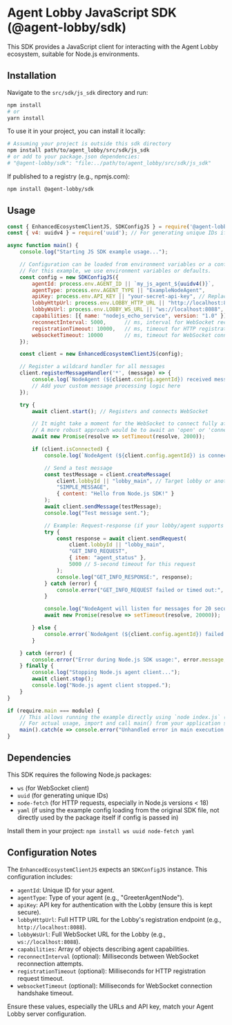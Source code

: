 # Agent Lobby JavaScript SDK (@agent-lobby/sdk)

This SDK provides a JavaScript client for interacting with the Agent Lobby ecosystem, suitable for Node.js environments.

## Installation

Navigate to the `src/sdk/js_sdk` directory and run:

```bash
npm install
# or
yarn install
```

To use it in your project, you can install it locally:

```bash
# Assuming your project is outside this sdk directory
npm install path/to/agent_lobby/src/sdk/js_sdk
# or add to your package.json dependencies:
# "@agent-lobby/sdk": "file:../path/to/agent_lobby/src/sdk/js_sdk"
```

If published to a registry (e.g., npmjs.com):
```bash
npm install @agent-lobby/sdk
```

## Usage

```javascript
const { EnhancedEcosystemClientJS, SDKConfigJS } = require('@agent-lobby/sdk');
const { v4: uuidv4 } = require('uuid'); // For generating unique IDs if needed

async function main() {
    console.log("Starting JS SDK example usage...");

    // Configuration can be loaded from environment variables or a config file
    // For this example, we use environment variables or defaults.
    const config = new SDKConfigJS({
        agentId: process.env.AGENT_ID || `my_js_agent_${uuidv4()}`,
        agentType: process.env.AGENT_TYPE || "ExampleNodeAgent",
        apiKey: process.env.API_KEY || "your-secret-api-key", // Replace with actual key
        lobbyHttpUrl: process.env.LOBBY_HTTP_URL || "http://localhost:8088",
        lobbyWsUrl: process.env.LOBBY_WS_URL || "ws://localhost:8088",
        capabilities: [{ name: "nodejs_echo_service", version: "1.0" }],
        reconnectInterval: 5000,      // ms, interval for WebSocket reconnection attempts
        registrationTimeout: 10000,   // ms, timeout for HTTP registration call
        websocketTimeout: 10000       // ms, timeout for WebSocket connection handshake
    });

    const client = new EnhancedEcosystemClientJS(config);

    // Register a wildcard handler for all messages
    client.registerMessageHandler('*', (message) => {
        console.log(`NodeAgent (${client.config.agentId}) received message:`, JSON.stringify(message, null, 2));
        // Add your custom message processing logic here
    });

    try {
        await client.start(); // Registers and connects WebSocket

        // It might take a moment for the WebSocket to connect fully after start() resolves
        // A more robust approach would be to await an 'open' or 'connected' event from the client if exposed.
        await new Promise(resolve => setTimeout(resolve, 2000));

        if (client.isConnected) {
            console.log(`NodeAgent (${client.config.agentId}) is connected and registered.`);

            // Send a test message
            const testMessage = client.createMessage(
                client.lobbyId || "lobby_main", // Target lobby or another agent
                "SIMPLE_MESSAGE",
                { content: "Hello from Node.js SDK!" }
            );
            await client.sendMessage(testMessage);
            console.log("Test message sent.");

            // Example: Request-response (if your lobby/agent supports this pattern)
            try {
                const response = await client.sendRequest(
                    client.lobbyId || "lobby_main", 
                    "GET_INFO_REQUEST", 
                    { item: "agent_status" }, 
                    5000 // 5-second timeout for this request
                );
                console.log("GET_INFO_RESPONSE:", response);
            } catch (error) {
                console.error("GET_INFO_REQUEST failed or timed out:", error.message);
            }

            console.log("NodeAgent will listen for messages for 20 seconds...");
            await new Promise(resolve => setTimeout(resolve, 20000));

        } else {
            console.error(`NodeAgent (${client.config.agentId}) failed to connect.`);
        }

    } catch (error) {
        console.error("Error during Node.js SDK usage:", error.message, error.stack);
    } finally {
        console.log("Stopping Node.js agent client...");
        await client.stop();
        console.log("Node.js agent client stopped.");
    }
}

if (require.main === module) {
    // This allows running the example directly using `node index.js` (if this README was an executable script)
    // For actual usage, import and call main() from your application script.
    main().catch(e => console.error("Unhandled error in main execution:", e));
}
```

## Dependencies

This SDK requires the following Node.js packages:
- `ws` (for WebSocket client)
- `uuid` (for generating unique IDs)
- `node-fetch` (for HTTP requests, especially in Node.js versions < 18)
- `yaml` (if using the example config loading from the original SDK file, not directly used by the package itself if config is passed in)

Install them in your project: `npm install ws uuid node-fetch yaml`

## Configuration Notes

The `EnhancedEcosystemClientJS` expects an `SDKConfigJS` instance. This configuration includes:
- `agentId`: Unique ID for your agent.
- `agentType`: Type of your agent (e.g., "GreeterAgentNode").
- `apiKey`: API key for authentication with the Lobby (ensure this is kept secure).
- `lobbyHttpUrl`: Full HTTP URL for the Lobby's registration endpoint (e.g., `http://localhost:8088`).
- `lobbyWsUrl`: Full WebSocket URL for the Lobby (e.g., `ws://localhost:8088`).
- `capabilities`: Array of objects describing agent capabilities.
- `reconnectInterval` (optional): Milliseconds between WebSocket reconnection attempts.
- `registrationTimeout` (optional): Milliseconds for HTTP registration request timeout.
- `websocketTimeout` (optional): Milliseconds for WebSocket connection handshake timeout.

Ensure these values, especially the URLs and API key, match your Agent Lobby server configuration. 
